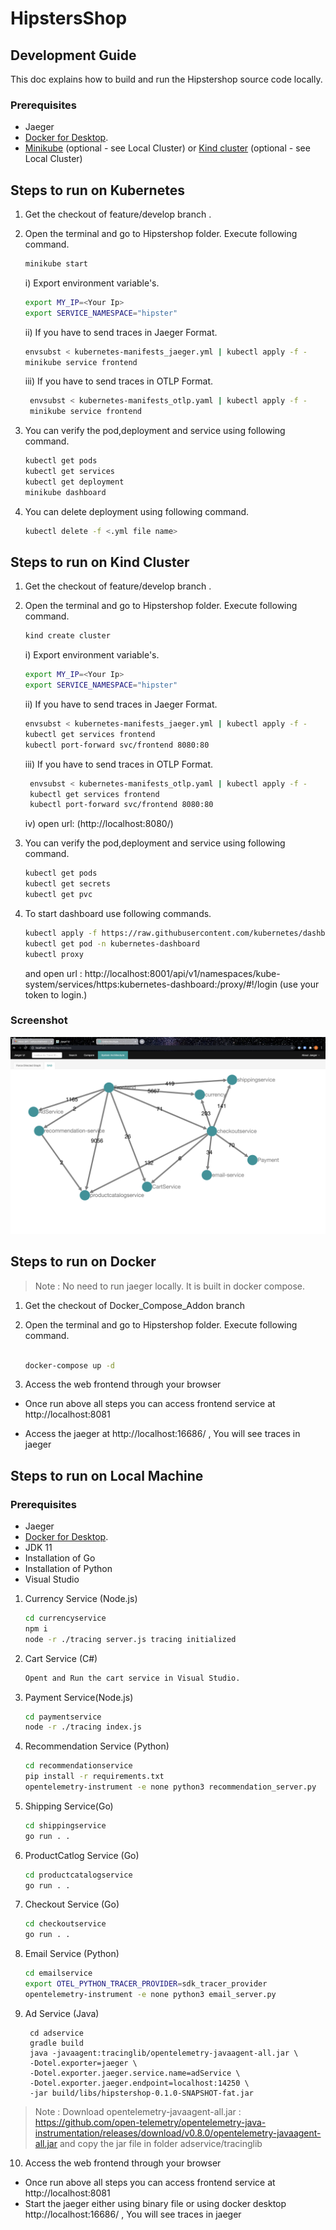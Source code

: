# HipstersShop



## Development Guide 

This doc explains how to build and run the Hipstershop source code locally.  

### Prerequisites 
- Jaeger
- [Docker for Desktop](https://www.docker.com/products/docker-desktop).
- [Minikube](https://minikube.sigs.k8s.io/docs/start/) (optional - see Local Cluster)  or 
[Kind cluster](https://kind.sigs.k8s.io/docs/user/quick-start/) (optional - see Local Cluster)

## Steps to run on Kubernetes
1. Get the checkout of feature/develop branch .
2. Open the terminal and go to Hipstershop folder. Execute following command.
      ```sh
   minikube start
      ```
   i) Export environment variable's.
      ```sh
      export MY_IP=<Your Ip>
      export SERVICE_NAMESPACE="hipster"
      ```
   ii) If you have to send traces in Jaeger Format.
    ```sh
   envsubst < kubernetes-manifests_jaeger.yml | kubectl apply -f -
   minikube service frontend
      ```
   iii) If you have to send traces in OTLP Format.
     ```sh
      envsubst < kubernetes-manifests_otlp.yaml | kubectl apply -f -
      minikube service frontend
      ```
3. You can verify the pod,deployment and service using following command.
       
      ```sh
      kubectl get pods
      kubectl get services
      kubectl get deployment
      minikube dashboard
      ```
       
4. You can delete deployment using following command.
    ```sh
    kubectl delete -f <.yml file name>
    ``` 

## Steps to run on Kind Cluster
1. Get the checkout of feature/develop branch .
2. Open the terminal and go to Hipstershop folder. Execute following command.
      ```sh
   kind create cluster
      ```
   i) Export environment variable's.
      ```sh
      export MY_IP=<Your Ip>
      export SERVICE_NAMESPACE="hipster"
      ```
   ii) If you have to send traces in Jaeger Format.
    ```sh
   envsubst < kubernetes-manifests_jaeger.yml | kubectl apply -f -
   kubectl get services frontend
   kubectl port-forward svc/frontend 8080:80
      ```
   iii) If you have to send traces in OTLP Format.
     ```sh
      envsubst < kubernetes-manifests_otlp.yaml | kubectl apply -f -
      kubectl get services frontend
      kubectl port-forward svc/frontend 8080:80
      ```
   iv) open url: (http://localhost:8080/)
3. You can verify the pod,deployment and service using following command.

      ```sh
      kubectl get pods 
      kubectl get secrets
      kubectl get pvc
      ```
4. To start dashboard use following commands.
      ```sh
      kubectl apply -f https://raw.githubusercontent.com/kubernetes/dashboard/v2.1.0/aio/deploy/recommended.yaml
      kubectl get pod -n kubernetes-dashboard
      kubectl proxy
      ```
   and open url :
   http://localhost:8001/api/v1/namespaces/kube-system/services/https:kubernetes-dashboard:/proxy/#!/login
   (use your token to login.)
   

### Screenshot

 [![Screenshot of store homepage](./Dag.png)](./Dag.png)

## Steps to run on Docker

> Note : No need to run jaeger locally. It is built in docker compose.

1. Get the checkout of Docker_Compose_Addon branch
2. Open the terminal and go to Hipstershop folder. Execute following command.
  
     ```sh
     
    docker-compose up -d
     
      ```
4.  Access the web frontend through your browser 
  
  - Once run above all steps you can access frontend service at  http://localhost:8081
  
  - Access the jaeger at http://localhost:16686/ , You will see traces in jaeger
 
## Steps to run on Local Machine


### Prerequisites 
- Jaeger
- [Docker for Desktop](https://www.docker.com/products/docker-desktop).
- JDK 11
- Installation of Go
- Installation of Python
- Visual Studio


1. Currency Service (Node.js)

    ```sh
    cd currencyservice
    npm i 
    node -r ./tracing server.js tracing initialized
    
    ```
2. Cart Service (C#)
      
    ```sh
    Opent and Run the cart service in Visual Studio.
   
    ```
  
3. Payment Service(Node.js)
  
    ```sh
    cd paymentservice
    node -r ./tracing index.js  
    
    ```
    
4. Recommendation Service (Python)
  
    ```sh
    cd recommendationservice
    pip install -r requirements.txt
    opentelemetry-instrument -e none python3 recommendation_server.py
    
    ```
    
5. Shipping Service(Go)
  
    ```sh
    cd shippingservice
    go run . .
    
    ```
    
6. ProductCatlog Service (Go)
  
    ```sh
    cd productcatalogservice
    go run . .
    
    ```
    
7. Checkout Service (Go)
  
    ```sh
    cd checkoutservice
    go run . .
    
    ```
8. Email Service (Python)

    ```sh
    cd emailservice
    export OTEL_PYTHON_TRACER_PROVIDER=sdk_tracer_provider
    opentelemetry-instrument -e none python3 email_server.py
    
    ```
    
9. Ad Service (Java)


        cd adservice
        gradle build
        java -javaagent:tracinglib/opentelemetry-javaagent-all.jar \
        -Dotel.exporter=jaeger \
        -Dotel.exporter.jaeger.service.name=adService \
        -Dotel.exporter.jaeger.endpoint=localhost:14250 \
        -jar build/libs/hipstershop-0.1.0-SNAPSHOT-fat.jar
     
     
 > Note : Download opentelemetry-javaagent-all.jar : https://github.com/open-telemetry/opentelemetry-java-instrumentation/releases/download/v0.8.0/opentelemetry-javaagent-all.jar and copy the jar file in folder adservice/tracinglib    

 10.  Access the web frontend through your browser 
  
  - Once run above all steps you can access frontend service at  http://localhost:8081
  - Start the jaeger either using binary file or using docker desktop http://localhost:16686/ , You will see traces in jaeger
    


